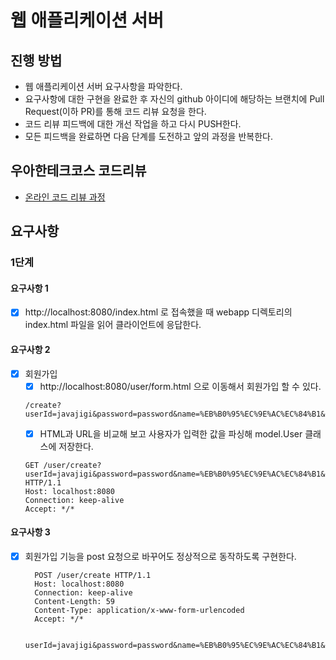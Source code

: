 # 웹 애플리케이션 서버
## 진행 방법
* 웹 애플리케이션 서버 요구사항을 파악한다.
* 요구사항에 대한 구현을 완료한 후 자신의 github 아이디에 해당하는 브랜치에 Pull Request(이하 PR)를 통해 코드 리뷰 요청을 한다.
* 코드 리뷰 피드백에 대한 개선 작업을 하고 다시 PUSH한다.
* 모든 피드백을 완료하면 다음 단계를 도전하고 앞의 과정을 반복한다.

## 우아한테크코스 코드리뷰
* [온라인 코드 리뷰 과정](https://github.com/woowacourse/woowacourse-docs/blob/master/maincourse/README.md)

## 요구사항

### 1단계

#### 요구사항 1
 - [x] http://localhost:8080/index.html 로 접속했을 때 webapp 디렉토리의 index.html 파일을 읽어 클라이언트에 응답한다.
 
#### 요구사항 2
 - [x] 회원가입
    - [x] http://localhost:8080/user/form.html 으로 이동해서 회원가입 할 수 있다.
   ```
   /create?userId=javajigi&password=password&name=%EB%B0%95%EC%9E%AC%EC%84%B1&email=javajigi%40slipp.net
   ```
    - [x] HTML과 URL을 비교해 보고 사용자가 입력한 값을 파싱해 model.User 클래스에 저장한다.
   ```
   GET /user/create?userId=javajigi&password=password&name=%EB%B0%95%EC%9E%AC%EC%84%B1&email=javajigi%40slipp.net HTTP/1.1
   Host: localhost:8080
   Connection: keep-alive
   Accept: */*
   ```
 #### 요구사항 3
  - [x] 회원가입 기능을 post 요청으로 바꾸어도 정상적으로 동작하도록 구현한다.
      ```
        POST /user/create HTTP/1.1
        Host: localhost:8080
        Connection: keep-alive
        Content-Length: 59
        Content-Type: application/x-www-form-urlencoded
        Accept: */*

        userId=javajigi&password=password&name=%EB%B0%95%EC%9E%AC%EC%84%B1&email=javajigi%40slipp.net
      ```
   
